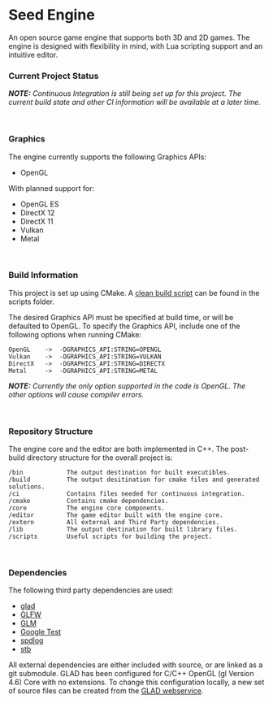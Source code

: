 Seed Engine
===========
An open source game engine that supports both 3D and 2D games. The engine is designed with flexibility in mind, with Lua scripting support and an intuitive editor.
### Current Project Status ###

***NOTE:*** *Continuous Integration is still being set up for this project. The current build state and other CI information will be available at a later time.*
<!---
[![Linux Build Status](https://travis-ci.org/)]()
[![Windows Build Status](https://ci.appveyor.com/api/projects/status/)]()
[![Coverage Status](https://coveralls.io/repos/github/)]()
[![Join the chat at https://gitter.im/]()]()
[![Average time to resolve an issue](http://isitmaintained.com/badge/resolution/)](http://isitmaintained.com/project/ "Average time to resolve an issue")
[![Codacy Badge](https://api.codacy.com/project/badge/Grade/)](https://www.codacy.com/app/)
[![Total alerts](https://img.shields.io/lgtm/alerts/)](https://lgtm.com/projects/)
-->
<!---
<br>
Donations via Patreon:
<br>[![Patreon](https://cloud.githubusercontent.com/assets/8225057/5990484/70413560-a9ab-11e4-8942-1a63607c0b00.png)]()
-->

<br>

### Graphics ###

The engine currently supports the following Graphics APIs:

- OpenGL

With planned support for:
- OpenGL ES
- DirectX 12
- DirectX 11
- Vulkan
- Metal

<br>

### Build Information ###
This project is set up using CMake. A <a href="https://github.com/ConficturaStudios/seed-engine/blob/master/scripts/clean_rebuild.bat">clean build script</a> can be found in the scripts folder.

The desired Graphics API must be specified at build time, or will be defaulted to OpenGL. To specify the Graphics API, include one of the following options when running CMake:

    OpenGL    ->  -DGRAPHICS_API:STRING=OPENGL
    Vulkan    ->  -DGRAPHICS_API:STRING=VULKAN
    DirectX   ->  -DGRAPHICS_API:STRING=DIRECTX
    Metal     ->  -DGRAPHICS_API:STRING=METAL

***NOTE:*** *Currently the only option supported in the code is OpenGL. The other options will cause compiler errors.*

<br>

### Repository Structure ###
The engine core and the editor are both implemented in C++. The post-build directory structure for the overall project is:

    /bin            The output destination for built executibles.
    /build          The output desitination for cmake files and generated solutions.
    /ci             Contains files needed for continuous integration.
    /cmake          Contains cmake dependencies.
    /core           The engine core components.
    /editor         The game editor built with the engine core.
    /extern         All external and Third Party dependencies.
    /lib            The output destination for built library files.
    /scripts        Useful scripts for building the project.

<br>

### Dependencies ###

The following third party dependencies are used:

- <a href="https://github.com/Dav1dde/glad">glad</a>
- <a href="https://github.com/glfw/glfw">GLFW</a>
- <a href="https://github.com/g-truc/glm">GLM</a>
- <a href="https://github.com/google/googletest">Google Test</a>
- <a href="https://github.com/gabime/spdlog">spdlog</a>
- <a href="https://github.com/nothings/stb">stb</a>

All external dependencies are either included with source, or are linked as a git submodule. GLAD has been configured for C/C++ OpenGL (gl Version 4.6) Core with no extensions. To change this configuration locally, a new set of source files can be created from the <a href="https://glad.dav1d.de/">GLAD webservice</a>.